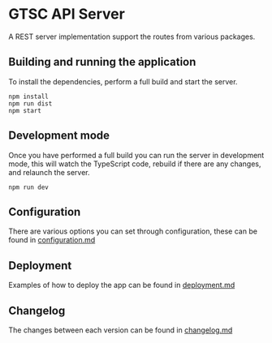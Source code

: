 # GTSC API Server

A REST server implementation support the routes from various packages.

## Building and running the application

To install the dependencies, perform a full build and start the server.

```shell
npm install
npm run dist
npm start
```

## Development mode

Once you have performed a full build you can run the server in development mode, this will watch the TypeScript code, rebuild if there are any changes, and relaunch the server.

```shell
npm run dev
```

## Configuration

There are various options you can set through configuration, these can be found in [configuration.md](configuration.md)

## Deployment

Examples of how to deploy the app can be found in [deployment.md](deployment.md)

## Changelog

The changes between each version can be found in [changelog.md](changelog.md)
